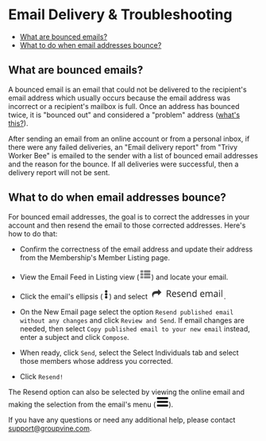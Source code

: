 # Email Delivery & Troubleshooting

* [What are bounced emails?](#gv-6delivery-2delivBounce-bounced-emails)
* [What to do when email addresses bounce?](#gv-6delivery-2delivBounce-what-to-do)

<span id="gv-6delivery-2delivBounce-bounced-emails"></span>
## What are bounced emails?

A bounced email is an email that could not be delivered to
the recipient's email address which usually occurs because the email
address was incorrect or a recipient's mailbox is full.  Once an
address has bounced twice, it is "bounced out" and considered a "problem" address ([what's this?](/6-delivery/4-delivProblems.md?[LINK-QARGS-DOC]gv-6delivery-4delivProblems-problem-addr)).

After sending an email from an online account or from
a personal inbox, if there were any failed
deliveries, an "Email delivery report" from "Trivy Worker
Bee" is emailed to the sender with a list of bounced
email addresses and the reason for the bounce.  If all
deliveries were successful, then a delivery report will
not be sent.  

<span id="gv-6delivery-2delivBounce-what-to-do"></span>
## What to do when email addresses bounce?

For bounced email addresses, the goal is to correct
the addresses in your account and then resend the email to
those corrected addresses.  Here's how to do that:

* Confirm the correctness of the email address and update their address from the Membership's Member Listing page.

* View the Email Feed in Listing view (<img src="/docimages/listing-view-icon.png" height="22">) and locate your email.

* Click the email's ellipsis (<img src="/docimages/ellipsis.png" height="22">) and select <img src="/docimages/feed-menu-resend-email.png" height="22">.

* On the New Email page select the option `Resend published email without any changes` and click `Review and Send`.  If email changes
 are needed, then select `Copy published email to your new email` instead, enter a subject and click `Compose`.
 
* When ready, click `Send`, select the Select Individuals tab and select those members whose address you corrected.  

* Click `Resend!`

The Resend option can also be selected by viewing the online email and making the selection from the email's menu (<img src="/docimages/menu-icon.png" height="22">).

If you have any questions or need any additional help, please contact support@groupvine.com.
